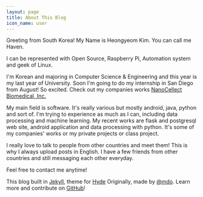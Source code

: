 ```yaml
---
layout: page
title: About This Blog
icon_name: user
---
```



<p class="message">
  Greeting from South Korea! My Name is Heongyeom Kim. You can call me Haven.

  I can be represented with Open Source, Raspberry Pi, Automation system and geek of Linux.
</p>

I'm Korean and majoring in Computer Science & Engineering and this year is my last year of University. Soon I'm going to do my internship in San Diego from August! So excited. Check out my companies works [NanoCellect Biomedical, Inc.](http://www.nanocellect.com/)

My main field is software. It's really various but mostly android, java, python and sort of. I'm trying to experience as much as I can, including data processing and machine learning. My recent works are flask and postgresql web site, android application and data processing with python. It's some of my companies' works or my private projects or class project.

I really love to talk to people from other countries and meet them! This is why I always upload posts in English. I have a few friends from other countries and still messaging each other everyday.

Feel free to contact me anytime!

This blog built in [Jekyll](http://jekyllrb.com), theme for [Hyde](http://hyde.getpoole.com)
Originally, made by [@mdo](https://twitter.com/mdo).
Learn more and contribute on [GitHub](https://github.com/poole)!
